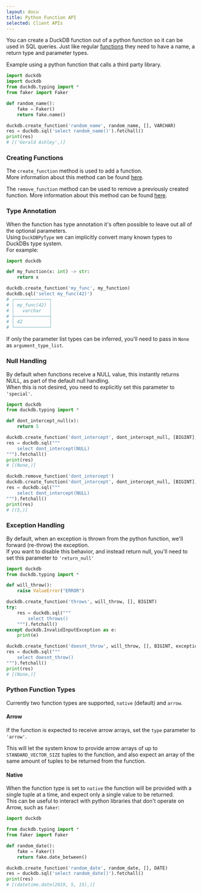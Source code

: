 ```yaml
---
layout: docu
title: Python Function API
selected: Client APIs
---
```


You can create a DuckDB function out of a python function so it can be used in SQL queries.
Just like regular [functions](../../sql/functions/overview) they need to have a name, a return type and parameter types.

Example using a python function that calls a third party library.
```py
import duckdb
import duckdb
from duckdb.typing import *
from faker import Faker

def random_name():
	fake = Faker()
	return fake.name()

duckdb.create_function('random_name', random_name, [], VARCHAR)
res = duckdb.sql('select random_name()').fetchall()
print(res)
# [('Gerald Ashley',)]
```

### Creating Functions

The `create_function` method is used to add a function.  
More information about this method can be found [here](../python/reference/#duckdb.DuckDBPyConnection.create_function).

The `remove_function` method can be used to remove a previously created function.
More information about this method can be found [here](../python/reference/#duckdb.DuckDBPyConnection.remove_function).

### Type Annotation

When the function has type annotation it's often possible to leave out all of the optional parameters.  
Using `DuckDBPyType` we can implicitly convert many known types to DuckDBs type system.  
For example:
```python
import duckdb

def my_function(x: int) -> str:
	return x

duckdb.create_function('my_func', my_function)
duckdb.sql('select my_func(42)')
# ┌─────────────┐
# │ my_func(42) │
# │   varchar   │
# ├─────────────┤
# │ 42          │
# └─────────────┘
```

If only the parameter list types can be inferred, you'll need to pass in `None` as `argument_type_list`.

### Null Handling
By default when functions receive a NULL value, this instantly returns NULL, as part of the default null handling.  
When this is not desired, you need to explicitly set this parameter to `'special'`.

```py
import duckdb
from duckdb.typing import *

def dont_intercept_null(x):
	return 5

duckdb.create_function('dont_intercept', dont_intercept_null, [BIGINT], BIGINT)
res = duckdb.sql("""
	select dont_intercept(NULL)
""").fetchall()
print(res)
# [(None,)]

duckdb.remove_function('dont_intercept')
duckdb.create_function('dont_intercept', dont_intercept_null, [BIGINT], BIGINT, null_handling='special')
res = duckdb.sql("""
	select dont_intercept(NULL)
""").fetchall()
print(res)
# [(5,)]
```

### Exception Handling

By default, when an exception is thrown from the python function, we'll forward (re-throw) the exception.  
If you want to disable this behavior, and instead return null, you'll need to set this parameter to `'return_null'`

```py
import duckdb
from duckdb.typing import *

def will_throw():
    raise ValueError("ERROR")

duckdb.create_function('throws', will_throw, [], BIGINT)
try:
    res = duckdb.sql("""
        select throws()
    """).fetchall()
except duckdb.InvalidInputException as e:
    print(e)

duckdb.create_function('doesnt_throw', will_throw, [], BIGINT, exception_handling='return_null')
res = duckdb.sql("""
    select doesnt_throw()
""").fetchall()
print(res)
# [(None,)]
```

### Python Function Types

Currently two function types are supported, `native` (default) and `arrow`.

#### Arrow

If the function is expected to receive arrow arrays, set the `type` parameter to `'arrow'`.  

This will let the system know to provide arrow arrays of up to `STANDARD_VECTOR_SIZE` tuples to the function, and also expect an array of the same amount of tuples to be returned from the function.

#### Native

When the function type is set to `native` the function will be provided with a single tuple at a time, and expect only a single value to be returned.  
This can be useful to interact with python libraries that don't operate on Arrow, such as `faker`:
```py
import duckdb

from duckdb.typing import *
from faker import Faker

def random_date():
	fake = Faker()
	return fake.date_between()

duckdb.create_function('random_date', random_date, [], DATE)
res = duckdb.sql('select random_date()').fetchall()
print(res)
# [(datetime.date(2019, 5, 15),)]
```
